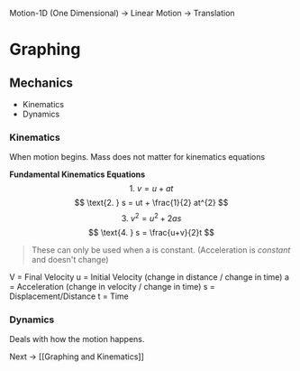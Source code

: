 
Motion-1D (One Dimensional)
 -> Linear Motion
    -> Translation
# Graphing
## Mechanics
- Kinematics
- Dynamics
### Kinematics
When motion begins. Mass does not matter for kinematics equations

**Fundamental Kinematics Equations**
$$
\text{1. } v = u + at
$$
$$
\text{2. } s = ut + \frac{1}{2} at^{2}
$$
$$
\text{3. } v^{2} = u^{2} + 2as
$$
$$
\text{4. } s = \frac{u+v}{2}t
$$

> These can only be used when a is constant. (Acceleration is *constant* and doesn't change)

V = Final Velocity
u = Initial Velocity (change in distance / change in time)
a = Acceleration (change in velocity / change in time)
s = Displacement/Distance
t = Time
### Dynamics
Deals with how the motion happens. 

Next -> [[Graphing and Kinematics]]